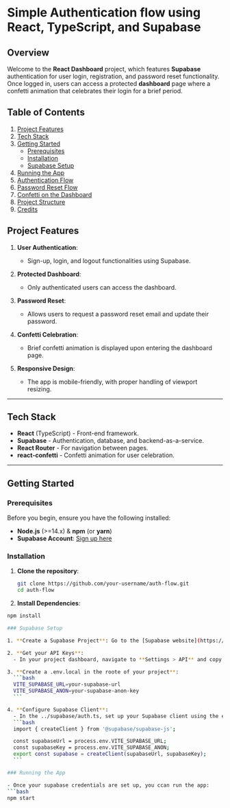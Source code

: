 # Simple Authentication flow using React, TypeScript, and Supabase

## Overview

Welcome to the **React Dashboard** project, which features **Supabase** authentication for user login, registration, and password reset functionality. Once logged in, users can access a protected **dashboard** page where a confetti animation that celebrates their login for a brief period.

## Table of Contents
1. [Project Features](#project-features)
2. [Tech Stack](#tech-stack)
3. [Getting Started](#getting-started)
    - [Prerequisites](#prerequisites)
    - [Installation](#installation)
    - [Supabase Setup](#supabase-setup)
4. [Running the App](#running-the-app)
5. [Authentication Flow](#authentication-flow)
6. [Password Reset Flow](#password-reset-flow)
7. [Confetti on the Dashboard](#confetti-on-the-dashboard)
8. [Project Structure](#project-structure)
9. [Credits](#credits)

## Project Features

1. **User Authentication**: 
   - Sign-up, login, and logout functionalities using Supabase.
   
2. **Protected Dashboard**:
   - Only authenticated users can access the dashboard.
   
3. **Password Reset**:
   - Allows users to request a password reset email and update their password.
   
4. **Confetti Celebration**:
   - Brief confetti animation is displayed upon entering the dashboard page.

5. **Responsive Design**: 
   - The app is mobile-friendly, with proper handling of viewport resizing.

---

## Tech Stack

- **React** (TypeScript) - Front-end framework.
- **Supabase** - Authentication, database, and backend-as-a-service.
- **React Router** - For navigation between pages.
- **react-confetti** - Confetti animation for user celebration.

---

## Getting Started

### Prerequisites

Before you begin, ensure you have the following installed:

- **Node.js** (>=14.x) & **npm** (or **yarn**)
- **Supabase Account**: [Sign up here](https://supabase.io/)

### Installation

1. **Clone the repository**:
   ```bash
   git clone https://github.com/your-username/auth-flow.git
   cd auth-flow

2. **Install Dependencies**:
  ```bash
  npm install

### Supabase Setup

  1. **Create a Supabase Project**: Go to the [Supabase website](https://supabase.io/) and create a new project.

  2. **Get your API Keys**:
    - In your project dashboard, navigate to **Settings > API** and copy your supabase URL and supabase Anon Key
  
  3. **Create a .env.local in the roote of your project**:
    ```bash
    VITE_SUPABASE_URL=your-supabase-url
    VITE_SUPABASE_ANON=your-supabase-anon-key
    ```
  
  4. **Configure Supabase Client**:
    - In the ../supabase/auth.ts, set up your Supabase client using the environment variables:
    ```bash
    import { createClient } from '@supabase/supabase-js';

    const supabaseUrl = process.env.VITE_SUPABASE_URL;
    const supabaseKey = process.env.VITE_SUPABASE_ANON;
    export const supabase = createClient(supabaseUrl, supabaseKey);
    ```

  ### Running the App

  - Once your supabase credentials are set up, you ccan run the app:
  ```bash
  npm start
